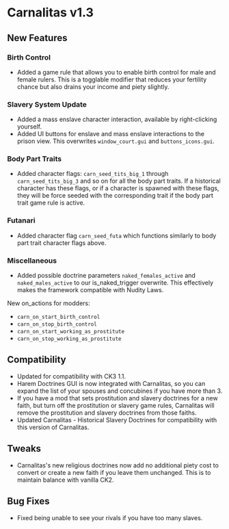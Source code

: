 # Carnalitas v1.3

## New Features

### Birth Control

* Added a game rule that allows you to enable birth control for male and female rulers. This is a togglable modifier that reduces your fertility chance but also drains your income and piety slightly.

### Slavery System Update

* Added a mass enslave character interaction, available by right-clicking yourself.
* Added UI buttons for enslave and mass enslave interactions to the prison view. This overwrites `window_court.gui` and `buttons_icons.gui`.

### Body Part Traits

* Added character flags: `carn_seed_tits_big_1` through `carn_seed_tits_big_3` and so on for all the body part traits. If a historical character has these flags, or if a character is spawned with these flags, they will be force seeded with the corresponding trait if the body part trait game rule is active.

### Futanari

* Added character flag `carn_seed_futa` which functions similarly to body part trait character flags above.

### Miscellaneous

* Added possible doctrine parameters `naked_females_active` and `naked_males_active` to our is_naked_trigger overwrite. This effectively makes the framework compatible with Nudity Laws.

New on_actions for modders:
* `carn_on_start_birth_control`
* `carn_on_stop_birth_control`
* `carn_on_start_working_as_prostitute`
* `carn_on_stop_working_as_prostitute`

## Compatibility

* Updated for compatibility with CK3 1.1.
* Harem Doctrines GUI is now integrated with Carnalitas, so you can expand the list of your spouses and concubines if you have more than 3.
* If you have a mod that sets prostitution and slavery doctrines for a new faith, but turn off the prostitution or slavery game rules, Carnalitas will remove the prostitution and slavery doctrines from those faiths.
* Updated Carnalitas - Historical Slavery Doctrines for compatibility with this version of Carnalitas.

## Tweaks

* Carnalitas's new religious doctrines now add no additional piety cost to convert or create a new faith if you leave them unchanged. This is to maintain balance with vanilla CK2.

## Bug Fixes

* Fixed being unable to see your rivals if you have too many slaves.